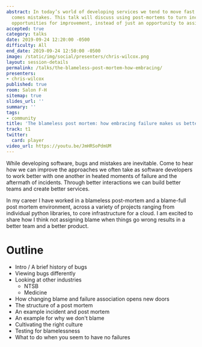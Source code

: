```yaml
---
abstract: In today’s world of developing services we tend to move fast and with that
  comes mistakes. This talk will discuss using post-mortems to turn incidents into
  opportunities for improvement, instead of just an opportunity to assign blame.
accepted: true
category: talks
date: 2019-09-24 12:20:00 -0500
difficulty: All
end_date: 2019-09-24 12:50:00 -0500
image: /static/img/social/presenters/chris-wilcox.png
layout: session-details
permalink: /talks/the-blameless-post-mortem-how-embracing/
presenters:
- chris-wilcox
published: true
room: Salon F-H
sitemap: true
slides_url: ''
summary: ''
tags:
- community
title: 'The blameless post mortem: how embracing failure makes us better'
track: t1
twitter:
  card: player
video_url: https://youtu.be/JmHRSoPdmUM
---
```


While developing software, bugs and mistakes are inevitable. Come to hear how we can improve the approaches we often take as software developers to work better with one another in heated moments of failure and the aftermath of incidents. Through better interactions we can build better teams and create better services.

In my career I have worked in a blameless post-mortem and a blame-full post mortem environment, across a variety of projects ranging from individual python libraries, to core infrastructure for a cloud. I am excited to share how I think not assigning blame when things go wrong results in a better team and a better product.

# Outline
- Intro / A brief history of bugs
- Viewing bugs differently
- Looking at other industries
  - NTSB
  - Medicine
- How changing blame and failure association opens new doors
- The structure of a post mortem
- An example incident and post mortem
- An example for why we don't blame
- Cultivating the right culture
- Testing for blamelessness
- What to do when you seem to have no failures
